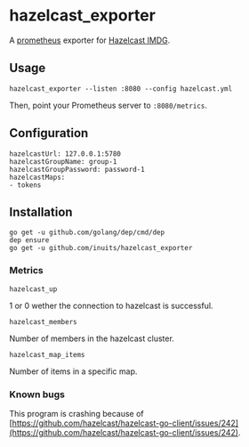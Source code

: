 # hazelcast_exporter

A [prometheus](https://prometheus.io) exporter for
[Hazelcast IMDG](https://hazelcast.org/).

## Usage

`hazelcast_exporter --listen :8080 --config hazelcast.yml`

Then, point your Prometheus server to `:8080/metrics`.

## Configuration

```
hazelcastUrl: 127.0.0.1:5780
hazelcastGroupName: group-1
hazelcastGroupPassword: password-1
hazelcastMaps:
- tokens
```

## Installation

```
go get -u github.com/golang/dep/cmd/dep
dep ensure
go get -u github.com/inuits/hazelcast_exporter
```

### Metrics

```
hazelcast_up
```
1 or 0 wether the connection to hazelcast is successful.

```
hazelcast_members
```
Number of members in the hazelcast cluster.


```
hazelcast_map_items
```
Number of items in a specific map.

### Known bugs

This program is crashing because of
[https://github.com/hazelcast/hazelcast-go-client/issues/242](https://github.com/hazelcast/hazelcast-go-client/issues/242).
